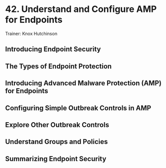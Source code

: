 # 42. Understand and Configure AMP for Endpoints

Trainer: Knox Hutchinson


## Introducing Endpoint Security





## The Types of Endpoint Protection





## Introducing Advanced Malware Protection (AMP) for Endpoints





## Configuring Simple Outbreak Controls in AMP





## Explore Other Outbreak Controls





## Understand Groups and Policies





## Summarizing Endpoint Security




